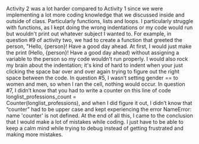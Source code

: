 Activity 2 was a lot harder compared to Activity 1 since we were implementing a lot more coding knowledge that we discussed inside and outside of class. Particularly functions, lists and loops. I particularly struggle with functions, as I kept doing the wrong indentations or my code would run but wouldn't print out whatever subject I wanted to. For example, in question \#9 of activity two, we had to create a function that greeted the person, "Hello, {person}\! Have a good day ahead. At first, I would just make the print (Hello, {person}\! Have a good day ahead) without assigning a variable to the person so my code wouldn’t run properly. I would also rock my brain about the indentation; it's kind of hard to indent when your just clicking the space bar over and over again trying to figure out the right space between the code. In question \#5, I wasn’t setting gender \== to women and men, so when I ran the cell, nothing would occur. In question \#7, I didn’t know that you had to write a counter on this line of code longlist\_professions\_count \=  
Counter(longlist\_professions), and when I did figure it out, I didn’t know that “counter” had to be upper case and kept experiencing the error NameError: name 'counter' is not defined. At the end of all this, I came to the conclusion that I would make a lot of mistakes while coding. I just have to be able to keep a calm mind while trying to debug instead of getting frustrated and making more mistakes. 


